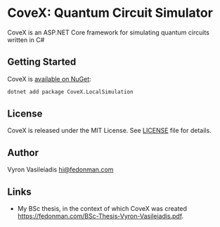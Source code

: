 # CoveX: Quantum Circuit Simulator

CoveX is an ASP.NET Core framework for simulating quantum circuits written in C#

## Getting Started

CoveX is [available on NuGet](https://www.nuget.org/packages/CoveX.LocalSimulation/):

```bash
dotnet add package CoveX.LocalSimulation
```

## License

CoveX is released under the MIT License. See [LICENSE][1] file for details.

## Author

Vyron Vasileiadis <hi@fedonman.com>

## Links

- My BSc thesis, in the context of which CoveX was created <https://fedonman.com/BSc-Thesis-Vyron-Vasileiadis.pdf>.

[1]: https://github.com/fedonman/covex-quantum-circuit-simulator/blob/main/LICENSE
